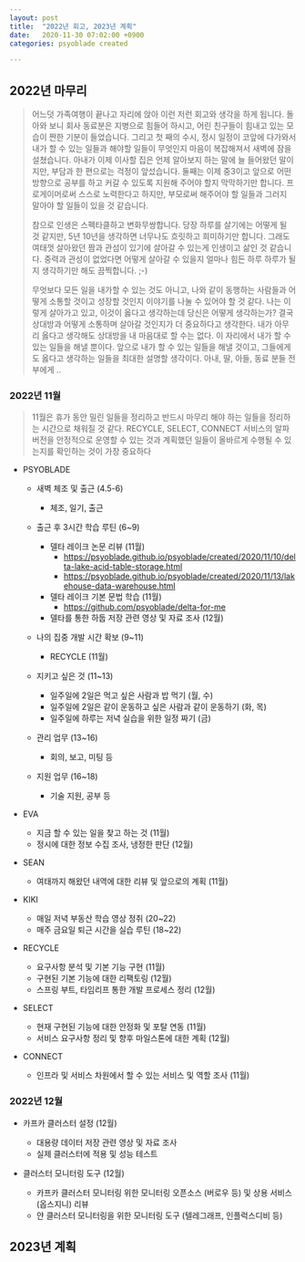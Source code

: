 ```yaml
---
layout: post
title:  "2022년 회고, 2023년 계획"
date:   2020-11-30 07:02:00 +0900
categories: psyoblade created

---
```


## 2022년 마무리

>  어느덧 가족여행이 끝나고 자리에 앉아 이런 저런 회고와 생각을 하게 됩니다. 돌아와 보니 회사 동료분은 지병으로 힘들어 하시고, 어린 친구들이 힘내고 있는 모습이 짠한 기분이 들었습니다. 그리고 첫 째의 수시, 정시 일정이 코앞에 다가와서 내가 할 수 있는 일들과 해야할 일들이 무엇인지 마음이 복잡해져서 새벽에 잠을 설쳤습니다. 아내가 이제 이사할 집은 언제 알아보지 하는 말에 늘 들어왔던 말이지만, 부담과 한 편으로는 걱정이 앞섰습니다. 둘째는 이제 중3이고 앞으로 어떤 방향으로 공부를 하고 커갈 수 있도록 지원해 주어야 할지 막막하기만 합니다. 프로게이머로써 스스로 노력한다고 하지만, 부모로써 해주어야 할 일들과 그러지 말아야 할 일들이 있을 것 같습니다. 
>
>  참으로 인생은 스펙타클하고 변화무쌍합니다. 당장 하루를 살기에는 어떻게 될 것 같지만, 5년 10년을 생각하면 너무나도 흐릿하고 희미하기만 합니다. 그래도 여태껏 살아왔던 짬과 관섬이 있기에 살아갈 수 있는게 인생이고 삶인 것 같습니다. 중력과 관성이 없었다면 어떻게 살아갈 수 있을지 얼마나 힘든 하루 하루가 될 지 생각하기만 해도 끔찍합니다. ;-)
>
>  무엇보다 모든 일을 내가할 수 있는 것도 아니고, 나와 같이 동행하는 사람들과 어떻게 소통할 것이고 성장할 것인지 이야기를 나눌 수 있어야 할 것 같다. 나는 이렇게 살아가고 있고, 이것이 옳다고 생각하는데 당신은 어떻게 생각하는가? 결국 상대방과 어떻게 소통하며 살아갈 것인지가 더 중요하다고 생각한다. 내가 아무리 옳다고 생각해도 상대방을 내 마음대로 할 수는 없다. 이 자리에서 내가 할 수 있는 일들을 해낼 뿐이다. 앞으로 내가 할 수 있는 일들을 해낼 것이고, 그들에게도 옳다고 생각하는 일들을 최대한 설명할 생각이다. 아내, 딸, 아들, 동료 분들 전부에게 ..

### 2022년 11월

> 11월은 휴가 동안 밀린 일들을 정리하고 반드시 마무리 해야 하는 일들을 정리하는 시간으로 채워질 것 같다. RECYCLE, SELECT, CONNECT 서비스의 알파 버전을 안정적으로 운영할 수 있는 것과 계획했던 일들이 올바르게 수행될 수 있는지를 확인하는 것이 가장 중요하다

* PSYOBLADE
  * 새벽 체조 및 출근 (4.5-6)
    * 체조, 일기, 출근

  * 출근 후 3시간 학습 루틴 (6~9)
    * 델타 레이크 논문 리뷰 (11월)
      * https://psyoblade.github.io/psyoblade/created/2020/11/10/delta-lake-acid-table-storage.html
      * https://psyoblade.github.io/psyoblade/created/2020/11/13/lakehouse-data-warehouse.html
    * 델타 레이크 기본 문법 학습 (11월)
      * https://github.com/psyoblade/delta-for-me
    * 델타를 통한 하둡 저장 관련 영상 및 자료 조사 (12월)
  * 나의 집중 개발 시간 확보 (9~11)
    * RECYCLE (11월)

  * 지키고 싶은 것 (11~13)
    * 일주일에 2일은 먹고 싶은 사람과 밥 먹기 (월, 수)
    * 일주일에 2일은 같이 운동하고 싶은 사람과 같이 운동하기 (화, 목)
    * 일주일에 하루는 저녁 실습을 위한 일정 짜기 (금)

  * 관리 업무 (13~16)
    * 회의, 보고, 미팅 등

  * 지원 업무 (16~18)
    * 기술 지원, 공부 등

* EVA
  * 지금 할 수 있는 일을 찾고 하는 것 (11월)
  * 정시에 대한 정보 수집 조사, 냉정한 판단 (12월)

* SEAN
  * 여태까지 해왔던 내역에 대한 리뷰 및 앞으로의 계획 (11월)

* KIKI
  * 매일 저녁 부동산 학습 영상 정취 (20~22)
  * 매주 금요일 퇴근 시간을 실습 루틴 (18~22)

* RECYCLE
  * 요구사항 분석 및 기본 기능 구현 (11월)
  * 구현된 기본 기능에 대한 리팩토링 (12월)
  * 스프링 부트, 타임리프 통한 개발 프로세스 정리 (12월)

* SELECT
  * 현재 구현된 기능에 대한 안정화 및 포탈 연동 (11월)
  * 서비스 요구사항 정리 및 향후 마일스톤에 대한 계획 (12월)

* CONNECT
  * 인프라 및 서비스 차원에서 할 수 있는 서비스 및 역할 조사 (11월)


### 2022년 12월

* 카프카 클러스터 설정 (12월)
  * 대용량 데이터 저장 관련 영상 및 자료 조사
  * 실제 클러스터에 적용 및 성능 테스트

* 클러스터 모니터링 도구 (12월)
  * 카프카 클러스터 모니터링 위한 모니터링 오픈소스 (버로우 등) 및 상용 서비스 (옵스지니) 리뷰
  * 얀 클러스터 모니터링을 위한 모니터링 도구 (텔레그래프, 인플럭스디비 등)

## 2023년 계획

> 